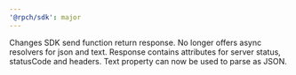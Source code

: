 ```yaml
---
'@rpch/sdk': major
---
```


Changes SDK send function return response.
No longer offers async resolvers for json and text.
Response contains attributes for server status, statusCode and headers.
Text property can now be used to parse as JSON.
